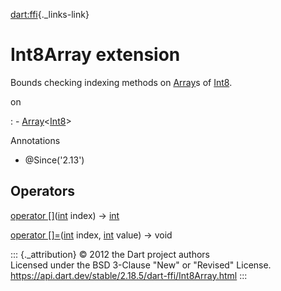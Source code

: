 [dart:ffi](../dart-ffi/dart-ffi-library){._links-link}

Int8Array extension
===================

Bounds checking indexing methods on [Array](array-class)s of
[Int8](int8-class).

on

:   -   [Array](array-class)\<[Int8](int8-class)\>

Annotations

-   \@Since(\'2.13\')

Operators
---------

[operator \[\]](int8array/operator_get)([int](../dart-core/int-class)
index) → [int](../dart-core/int-class)

[operator \[\]=](int8array/operator_put)([int](../dart-core/int-class)
index, [int](../dart-core/int-class) value) → void

::: {._attribution}
© 2012 the Dart project authors\
Licensed under the BSD 3-Clause \"New\" or \"Revised\" License.\
<https://api.dart.dev/stable/2.18.5/dart-ffi/Int8Array.html>
:::
